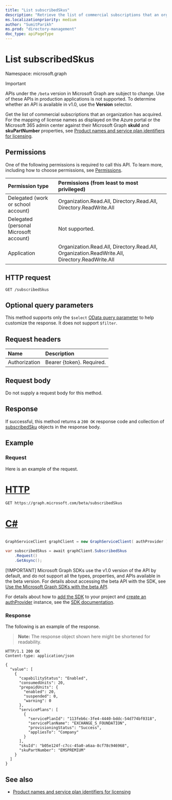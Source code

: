 ```yaml
---
title: "List subscribedSkus"
description: "Retrieve the list of commercial subscriptions that an organization has acquired."
ms.localizationpriority: medium
author: "SumitParikh"
ms.prod: "directory-management"
doc_type: apiPageType
---
```


# List subscribedSkus

Namespace: microsoft.graph

> [!IMPORTANT]
> APIs under the `/beta` version in Microsoft Graph are subject to change. Use of these APIs in production applications is not supported. To determine whether an API is available in v1.0, use the **Version** selector.

Get the list of commercial subscriptions that an organization has acquired. For the mapping of license names as displayed on the Azure portal or the Microsoft 365 admin center against their Microsoft Graph **skuId** and **skuPartNumber** properties, see [Product names and service plan identifiers for licensing](/azure/active-directory/enterprise-users/licensing-service-plan-reference).

## Permissions
One of the following permissions is required to call this API. To learn more, including how to choose permissions, see [Permissions](/graph/permissions-reference).


|Permission type      | Permissions (from least to most privileged)              |
|:--------------------|:---------------------------------------------------------|
|Delegated (work or school account) | Organization.Read.All, Directory.Read.All, Directory.ReadWrite.All    |
|Delegated (personal Microsoft account) | Not supported.    |
|Application | Organization.Read.All, Directory.Read.All, Organization.ReadWrite.All, Directory.ReadWrite.All |

## HTTP request
<!-- { "blockType": "ignored" } -->
```http
GET /subscribedSkus
```
## Optional query parameters

This method supports only the `$select` [OData query parameter](/graph//query-parameters) to help customize the response. It does not support `$filter`.

## Request headers

| Name       | Description|
|:-----------|:----------|
| Authorization  | Bearer {token}. Required. |

## Request body
Do not supply a request body for this method.

## Response

If successful, this method returns a `200 OK` response code and collection of [subscribedSku](../resources/subscribedsku.md) objects in the response body.
## Example
### Request
Here is an example of the request.

# [HTTP](#tab/http)
<!-- {
  "blockType": "request",
  "name": "get_subscribedskus"
}-->
```msgraph-interactive
GET https://graph.microsoft.com/beta/subscribedSkus
```

# [C#](#tab/csharp)

```csharp

GraphServiceClient graphClient = new GraphServiceClient( authProvider );

var subscribedSkus = await graphClient.SubscribedSkus
	.Request()
	.GetAsync();

```


 [!IMPORTANT]
 Microsoft Graph SDKs use the v1.0 version of the API by default, and do not support all the types, properties, and APIs available in the beta version. For details about accessing the beta API with the SDK, see [Use the Microsoft Graph SDKs with the beta API](/graph/sdks/use-beta).

 For details about how to [add the SDK](/graph/sdks/sdk-installation) to your project and [create an authProvider](/graph/sdks/choose-authentication-providers) instance, see the [SDK documentation](/graph/sdks/sdks-overview).

### Response
The following is an example of the response. 
>**Note:** The response object shown here might be shortened for readability.
<!-- {
  "blockType": "response",
  "truncated": true,
  "@odata.type": "microsoft.graph.subscribedSku",
  "isCollection": true
} -->
```http
HTTP/1.1 200 OK
Content-type: application/json

{
  "value": [
    {
      "capabilityStatus": "Enabled",
      "consumedUnits": 20,
      "prepaidUnits": {
        "enabled": 20,
        "suspended": 0,
        "warning": 0
      },
      "servicePlans": [
        {
          "servicePlanId": "113feb6c-3fe4-4440-bddc-54d774bf0318",
          "servicePlanName": "EXCHANGE_S_FOUNDATION",
          "provisioningStatus": "Success",
          "appliesTo": "Company"
        }
      ],
      "skuId": "b05e124f-c7cc-45a0-a6aa-8cf78c946968",
      "skuPartNumber": "EMSPREMIUM"
    }
  ]
}
```

## See also

+ [Product names and service plan identifiers for licensing](/azure/active-directory/enterprise-users/licensing-service-plan-reference)

<!-- uuid: 8fcb5dbc-d5aa-4681-8e31-b001d5168d79
2015-10-25 14:57:30 UTC -->
<!--
{
  "type": "#page.annotation",
  "description": "List subscribedSkus",
  "keywords": "",
  "section": "documentation",
  "tocPath": "",
  "suppressions": [
  ]
}
-->


